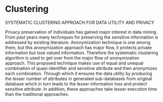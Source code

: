 # Clustering
SYSTEMATIC CLUSTERING APPROACH FOR DATA UTILITY AND PRIVACY

Privacy preservation of individuals has gained major interest in data mining. From past years many techniques for preserving the sensitive information is addressed by existing literature. Anonymization technique is one among them, but this anonymization approach has major flow, it protects private information but lose valued information. Therefore the systematic clustering algorithm is used to get over from the major flow of anonymization approach. This proposed technique makes use of equal and unequal combination of quasi-identifier and sensitive attribute and then anonymizes each combination. Through which it ensures the data utility by producing the lesser number of attributes in generated sub-databases from original database which in turn leads to the lesser information loss and protect sensitive attribute. In addition, these approaches take lesser execution time than the traditional approaches.
